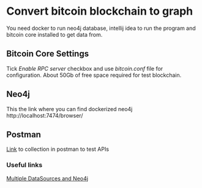 # Convert bitcoin blockchain to graph

You need docker to run neo4j database, intellij idea to run the program and bitcoin core installed to get data from. 

## Bitcoin Core Settings

Tick _Enable RPC server_ checkbox and use _bitcoin.conf_ file for configuration. About 50Gb of free space required for test blockchain.

## Neo4j

This the link where you can find dockerized neo4j http://localhost:7474/browser/

## Postman

[Link](https://www.postman.com/freshfx59/workspace/bitcoin-blockchain-ml-application/collection/18379597-930dc347-13a9-46eb-9880-b52d25ed1989?action=share&creator=18379597) to collection in postman to test APIs 

### Useful links

[Multiple DataSources and Neo4j](https://louisjj.medium.com/multiple-datasources-for-springboot-neo4j-4-x-mysql-920727dfbb80)
